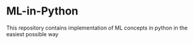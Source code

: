 # ML-in-Python
This repository contains implementation of ML concepts in python in the easiest possible way
